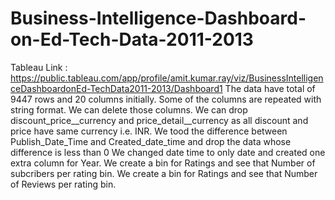 # Business-Intelligence-Dashboard-on-Ed-Tech-Data-2011-2013
Tableau Link : https://public.tableau.com/app/profile/amit.kumar.ray/viz/BusinessIntelligenceDashboardonEd-TechData2011-2013/Dashboard1
The data have total of 9447 rows and 20 columns initially. Some of the columns are repeated with string format. We can delete those columns.
We can drop discount_price__currency and price_detail__currency as all discount and price have same currency i.e. INR.
We tood the difference between Publish_Date_Time and Created_date_time and drop the data whose difference is less than 0
We changed date time to only date and created one extra column for Year.
We create a bin for Ratings and see that Number of subcribers per rating bin. We create a bin for Ratings and see that Number of Reviews per rating bin.
